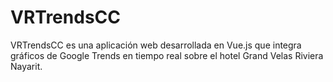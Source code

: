 # VRTrendsCC
VRTrendsCC es una aplicación web desarrollada en Vue.js que integra gráficos de Google Trends en tiempo real sobre el hotel Grand Velas Riviera Nayarit.
